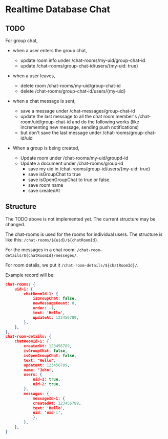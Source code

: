 # Realtime Database Chat

## TODO

For group chat,

- when a user enters the group chat,

  - update room info under /chat-rooms/my-uid/group-chat-id
  - update /chat-rooms/group-chat-id/users/{my-uid: true}

- when a user leaves,

  - delete room /chat-rooms/my-uid/group-chat-id
  - delete /chat-rooms/group-chat-id/users/{my-uid}

- when a chat message is sent,

  - save a message under /chat-messages/group-chat-id
  - update the last message to all the chat room member's /chat-room/uid/group-chat-id and do the following works (like incrementing new message, sending push notifications)
  - but don't save the last message under /chat-rooms/group-chat-id/uid

- When a group is being created,
  - Update room under /chat-rooms/my-uid/groupd-id
  - Update a document under /chat-rooms/group-id
    - save my uid in /chat-rooms/group-id/users/{my-uid: true}
    - save isGroupChat to true
    - save isOpenGroupChat to true or false.
    - save room name
    - save createdAt

## Structure

The TODO above is not implemented yet. The current structure may be changed.

The chat-rooms is used for the rooms for individual users. The structure is like this: `/chat-rooms/${uid}/${chatRoomId}`.

For the messages in a chat room: `/chat-room-details/${chatRoomId}/messeges/`.

For room details, we put it `/chat-room-details/${chatRoomId}/`.

Example record will be:

```json
chat-rooms: {
    uid-1: {
        chatRoomId-1: {
            isGroupChat: false,
            newMessageCount: 0,
            order: -1,
            text: 'Hello',
            updateAt: 123456789,
        },
    },
},
chat-room-details: {
    chatRoomId-1: {
        createdAt: 123456789,
        isGroupChat: false,
        isOpenGroupChat: false,
        text: 'Hello',
        updateAt: 123456789,
        name: 'John',
        users: {
            uid-1: true,
            uid-2: true,
        },
        messages: {
            messageId-1: {
            createdAt: 123456789,
            text: 'Hello',
            uid: 'uid-1',
            },
        },
    },
}

```
